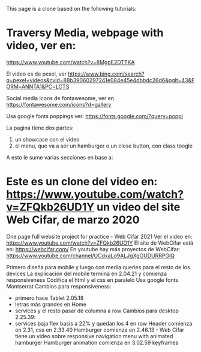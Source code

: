 This page is a clone based on the following tutorials:

# Traversy Media, webpage with video, ver en:
https://www.youtube.com/watch?v=8MgpE2DTTKA
    
El video es de pexel, ver https://www.bing.com/search?q=pexel+videos&cvid=88b39060297241e084e45e4dbbdc26d6&pglt=43&FORM=ANNTA1&PC=LCTS

Social media icons de fontawesome, ver en https://fontawesome.com/icons?d=gallery

Usa google fonts poppings ver: https://fonts.google.com/?query=poppi

La pagina tiene dos partes:
1. un showcase con el video
2. el menu, que va a ser un hamburger o un close button, con class toogle

A esto le sume varias secciones en base a:
# Este es un clone del video en: https://www.youtube.com/watch?v=ZFQkb26UD1Y un video del site Web Cifar, de marzo 2020

One page full website project for practice - Web Cifar 2021
Ver el video en: https://www.youtube.com/watch?v=ZFQkb26UD1Y
El site de WebCifar está en: https://webcifar.com/
En youtube hay más proyectos de WebCifar: https://www.youtube.com/channel/UCdxaLo9ALJgXgOUDURRPGiQ

Primero diseña para mobile y luego con media queries para el resto de los devices
La explicación del mobile termina en 2.04.21 y comienza responsiveness
Codifica el html y el css en paralelo
Usa google fonts Montserrat
Cambios para responsiveness:
- primero hace Tablet 2.05.18
- letras más grandes en Home
- services y el resto pasar de columna a row
Cambios para desktop 2.25.39:
- services baja flex basis a 22% y quedan los 4 en row
Header comienza en 2.31, css en 2.33.40
Hamburger comienza en 2.46.13 - Web Cifar tiene un video sobre responsive navigation menu with animated hamburger
Hamburger animation comienza en 3.02.59 keyframes
